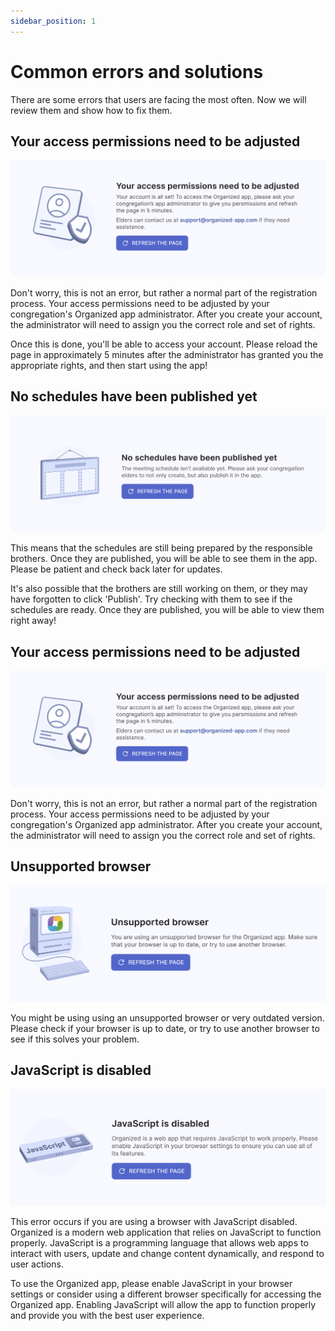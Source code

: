 ```yaml
---
sidebar_position: 1
---
```


# Common errors and solutions

There are some errors that users are facing the most often. Now we will review them and show how to fix them.

## Your access permissions need to be adjusted

![Organized access permissions](./img/access-permissions.png)

Don't worry, this is not an error, but rather a normal part of the registration process. Your access permissions need to be adjusted by your congregation's Organized app administrator. After you create your account, the administrator will need to assign you the correct role and set of rights. 

Once this is done, you'll be able to access your account. Please reload the page in approximately 5 minutes after the administrator has granted you the appropriate rights, and then start using the app!

## No schedules have been published yet

![Something went wrong Organized](./img/no-schedules.png)

This means that the schedules are still being prepared by the responsible brothers. Once they are published, you will be able to see them in the app. Please be patient and check back later for updates. 

It's also possible that the brothers are still working on them, or they may have forgotten to click 'Publish'. Try checking with them to see if the schedules are ready. Once they are published, you will be able to view them right away!

## Your access permissions need to be adjusted

![Organized access permissions](./img/access-permissions.png)

Don't worry, this is not an error, but rather a normal part of the registration process. Your access permissions need to be adjusted by your congregation's Organized app administrator. After you create your account, the administrator will need to assign you the correct role and set of rights. 

## Unsupported browser

![Unsupported browser](./img/unsupported-browser.png)

You might be using using an unsupported browser or very outdated version. Please check if your browser is up to date, or try to use another browser to see if this solves your problem.

## JavaScript is disabled

![JavaScript is disabled](./img/js-disabled.png)

This error occurs if you are using a browser with JavaScript disabled. Organized is a modern web application that relies on JavaScript to function properly. JavaScript is a programming language that allows web apps to interact with users, update and change content dynamically, and respond to user actions.

To use the Organized app, please enable JavaScript in your browser settings or consider using a different browser specifically for accessing the Organized app. Enabling JavaScript will allow the app to function properly and provide you with the best user experience.
